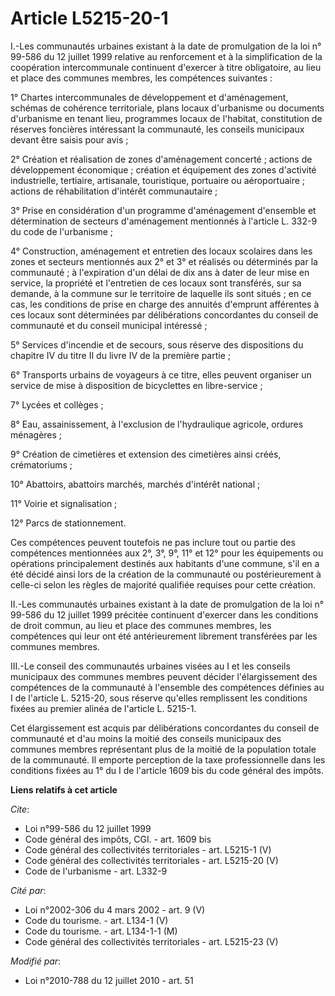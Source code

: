 # Article L5215-20-1

I.-Les communautés urbaines existant à la date de promulgation de la loi n° 99-586 du 12 juillet 1999 relative au
renforcement et à la simplification de la coopération intercommunale continuent d'exercer à titre obligatoire, au lieu et
place des communes membres, les compétences suivantes : 

1° Chartes intercommunales de développement et d'aménagement, schémas de cohérence territoriale, plans locaux d'urbanisme ou
documents d'urbanisme en tenant lieu, programmes locaux de l'habitat, constitution de réserves foncières intéressant la
communauté, les conseils municipaux devant être saisis pour avis ; 

2° Création et réalisation de zones d'aménagement concerté ; actions de développement économique ; création et équipement des
zones d'activité industrielle, tertiaire, artisanale, touristique, portuaire ou aéroportuaire ; actions de réhabilitation
d'intérêt communautaire ; 

3° Prise en considération d'un programme d'aménagement d'ensemble et détermination de secteurs d'aménagement mentionnés à
l'article L. 332-9 du code de l'urbanisme ; 

4° Construction, aménagement et entretien des locaux scolaires dans les zones et secteurs mentionnés aux 2° et 3° et réalisés
ou déterminés par la communauté ; à l'expiration d'un délai de dix ans à dater de leur mise en service, la propriété et
l'entretien de ces locaux sont transférés, sur sa demande, à la commune sur le territoire de laquelle ils sont situés ; en ce
cas, les conditions de prise en charge des annuités d'emprunt afférentes à ces locaux sont déterminées par délibérations
concordantes du conseil de communauté et du conseil municipal intéressé ; 

5° Services d'incendie et de secours, sous réserve des dispositions du chapitre IV du titre II du livre IV de la première
partie ; 

6° Transports urbains de voyageurs à ce titre, elles peuvent organiser un service de mise à disposition de bicyclettes en
libre-service ; 

7° Lycées et collèges ; 

8° Eau, assainissement, à l'exclusion de l'hydraulique agricole, ordures ménagères ; 

9° Création de cimetières et extension des cimetières ainsi créés, crématoriums ; 

10° Abattoirs, abattoirs marchés, marchés d'intérêt national ; 

11° Voirie et signalisation ; 

12° Parcs de stationnement. 

Ces compétences peuvent toutefois ne pas inclure tout ou partie des compétences mentionnées aux 2°, 3°, 9°, 11° et 12° pour
les équipements ou opérations principalement destinés aux habitants d'une commune, s'il en a été décidé ainsi lors de la
création de la communauté ou postérieurement à celle-ci selon les règles de majorité qualifiée requises pour cette création. 

II.-Les communautés urbaines existant à la date de promulgation de la loi n° 99-586 du 12 juillet 1999 précitée continuent
d'exercer dans les conditions de droit commun, au lieu et place des communes membres, les compétences qui leur ont été
antérieurement librement transférées par les communes membres. 

III.-Le conseil des communautés urbaines visées au I et les conseils municipaux des communes membres peuvent décider
l'élargissement des compétences de la communauté à l'ensemble des compétences définies au I de l'article L. 5215-20, sous
réserve qu'elles remplissent les conditions fixées au premier alinéa de l'article L. 5215-1. 

Cet élargissement est acquis par délibérations concordantes du conseil de communauté et d'au moins la moitié des conseils
municipaux des communes membres représentant plus de la moitié de la population totale de la communauté. Il emporte
perception de la taxe professionnelle dans les conditions fixées au 1° du I de l'article 1609 bis du code général des impôts.

**Liens relatifs à cet article**

_Cite_:

  - Loi n°99-586 du 12 juillet 1999
  - Code général des impôts, CGI. - art. 1609 bis
  - Code général des collectivités territoriales - art. L5215-1 (V)
  - Code général des collectivités territoriales - art. L5215-20 (V)
  - Code de l'urbanisme - art. L332-9

_Cité par_:

  - Loi n°2002-306 du 4 mars 2002 - art. 9 (V)
  - Code du tourisme. - art. L134-1 (V)
  - Code du tourisme. - art. L134-1-1 (M)
  - Code général des collectivités territoriales - art. L5215-23 (V)

_Modifié par_:

  - Loi n°2010-788 du 12 juillet 2010 - art. 51
